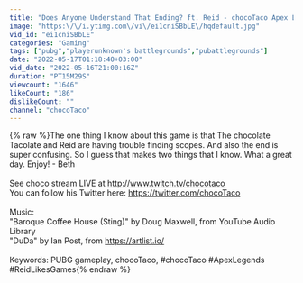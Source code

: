 ```yaml
---
title: "Does Anyone Understand That Ending? ft. Reid - chocoTaco Apex Legends Duos Horizon Gameplay"
image: "https:\/\/i.ytimg.com\/vi\/ei1cniSBbLE\/hqdefault.jpg"
vid_id: "ei1cniSBbLE"
categories: "Gaming"
tags: ["pubg","playerunknown's battlegrounds","pubattlegrounds"]
date: "2022-05-17T01:18:40+03:00"
vid_date: "2022-05-16T21:00:16Z"
duration: "PT15M29S"
viewcount: "1646"
likeCount: "186"
dislikeCount: ""
channel: "chocoTaco"
---
```

{% raw %}The one thing I know about this game is that The chocolate Tacolate and Reid are having trouble finding scopes. And also the end is super confusing. So I guess that makes two things that I know. What a great day. Enjoy!  - Beth<br /><br />See choco stream LIVE at <a rel="nofollow" target="blank" href="http://www.twitch.tv/chocotaco">http://www.twitch.tv/chocotaco</a><br />You can follow his Twitter here: <a rel="nofollow" target="blank" href="https://twitter.com/chocoTaco">https://twitter.com/chocoTaco</a><br /><br />Music: <br />&quot;Baroque Coffee House (Sting)&quot; by Doug Maxwell, from YouTube Audio Library<br />&quot;DuDa&quot; by Ian Post, from <a rel="nofollow" target="blank" href="https://artlist.io/">https://artlist.io/</a><br /><br />Keywords: PUBG gameplay, chocoTaco, #chocoTaco #ApexLegends #ReidLikesGames{% endraw %}
